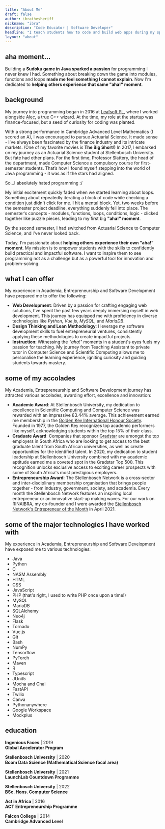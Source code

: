 ```yaml
---
title: "About Me"
draft: false
author: ibrathesheriff
nickname: "ibra"
description: "Code Educator | Software Developer"
headline: "I teach students how to code and build web apps during my spare time."
layout: "about"
---
```

## aha moment...
Building a **Sudoku game in Java sparked a passion** for programming I never knew I had. Something about breaking down the game into modules, functions and loops **made me feel something I cannot explain**. Now I'm dedicated to **helping others experience that same "aha!" moment**.

## background
My journey into programming began in 2016 at [Leafsoft PL](https://github.com/leafsoftpl), where I worked alongside [Alec](https://github.com/alecmus), a true C++ wizard. At the time, my role at the startup was finance-focused, but a seed of curiosity for coding was planted.

With a strong performance in Cambridge Advanced Level Mathematics (I scored an A), I was encouraged to pursue Actuarial Science. It made sense - I've always been fascinated by the finance industry and its intricate markets. (One of my favorite movies is **The Big Short**!) In 2017, I embarked on my journey as an Actuarial Science student at Stellenbosch University. But fate had other plans. For the first time, Professor Slattery, the head of the department, made Computer Science a compulsory course for first-semester students. That’s how I found myself stepping into the world of Java programming - it was as if the stars had aligned.

So...I absolutely hated programming :/

My initial excitement quickly faded when we started learning about loops. Something about repeatedly iterating a block of code while checking a condition just didn't click for me. I hit a mental block. Yet, two weeks before the semester project deadline, everything suddenly fell into place. The semester’s concepts - modules, functions, loops, conditions, logic - clicked together like puzzle pieces, leading to my first big **"aha!" moment**.

By the second semester, I had switched from Actuarial Science to Computer Science, and I've never looked back.

Today, I'm passionate about **helping others experience their own "aha!" moment**. My mission is to empower students with the skills to confidently build practical and impactful software. I want to inspire them to see programming not as a challenge but as a powerful tool for innovation and problem-solving.

## what I can offer
My experience in Academia, Entrepreneurship and Software Development have prepared me to offer the following:
+ **Web Development**: Driven by a passion for crafting engaging web solutions, I've spent the past few years deeply immersing myself in web development. This journey has equipped me with proficiency in diverse technologies like *Python*, *Vue.js*, *MySQL*, and *MariaDB*.
+ **Design Thinking and Lean Methodology**: I leverage my software development skills to fuel entrepreneurial ventures, consistently applying these methodologies to create impactful projects.
+ **Instruction**: Witnessing the *"aha!"* moments in a student's eyes fuels my passion for teaching. My journey from Teaching Assistant to private tutor in Computer Science and Scientific Computing allows me to personalise the learning experience, igniting curiosity and guiding students towards mastery.

## some of my accolades
My Academia, Entrepreneurship and Software Development journey has attracted various accolades, awarding effort, excellence and innovation:
+ **Academic Award**: At Stellenbosch University, my dedication to excellence in Scientific Computing and Computer Science was rewarded with an impressive 83.44% average. This achievement earned me membership in the [Golden Key International Honour Society](https://www.goldenkey.org/). Founded in 1977, the Golden Key recognizes top academic performers like myself, acknowledging students within the top 15% of their class.
+ **Graduate Award**: Companies that sponsor [Gradstar](https://gradstar.co.za/) are amongst the top employers in South Africa who are looking to get access to the best graduate talent from South African universities, as well as create opportunities for the identified talent.
In 2020, my dedication to student leadership at Stellenbosch University combined with my academic aptitude earned me a coveted spot in the Gradstar Top 500. This recognition unlocks exclusive access to exciting career prospects with some of South Africa's most prestigious employers.
+ **Entrepreneurship Award**: The Stellenbosch Network is a cross-sector and inter-disciplinary membership organisation that brings people together - from industry, government, society, and academia.
Every month the Stellenbosch Network features an inspiring local entrepreneur or an innovative start-up making waves. For our work on RINAIBRA, my co-founder and I were awarded the [Stellenbosch Network's Entrepreneur of the Month](https://www.stellenboschnetwork.co.za/apr2021-sbos-eotm/) in April 2021.

## some of the major technologies I have worked with
My experience in Academia, Entrepreneurship and Software Development have exposed me to various technologies:
+ Java
+ Python
+ C
+ NASM Assembly
+ HTML
+ CSS
+ JavaScript
+ PHP (that's right, I used to write PHP once upon a time!)
+ MySQL
+ MariaDB
+ SQLAlchemy
+ Neo4j
+ Flask
+ Tornado
+ Vue.js
+ Git
+ Bash
+ NumPy
+ Tensorflow
+ PyTorch
+ Maven
+ R
+ Typescript
+ JUnit5
+ Mocha and Chai
+ FastAPI
+ Twilio
+ Canva
+ Pythonanywhere
+ Google Workspace
+ Mockplus

## education
**Ingenious Faces** | 2019  
**Global Accelerator Program**

**Stellenbosch University** | 2020     
**Bcom Data Science (Mathematical Science focal area)**

**Stellenbosch University** | 2021     
**LaunchLab Countdown Programme**

**Stellenbosch University** | 2022  
**BSc. Hons. Computer Science**

**Act in Africa** | 2016  
**ACT Entrepreneurship Programme**

**Falcon College** | 2014  
**Cambridge Advanced Level**
